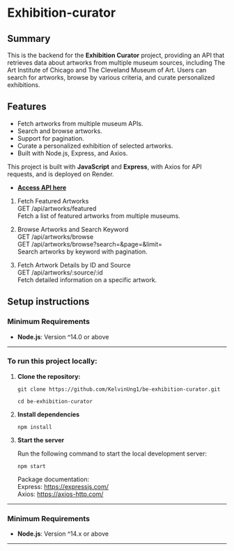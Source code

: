 # Exhibition-curator

## Summary
This is the backend for the **Exhibition Curator** project, providing an API that retrieves data about artworks from multiple museum sources, including The Art Institute of Chicago and The Cleveland Museum of Art. Users can search for artworks, browse by various criteria, and curate personalized exhibitions.

## Features

- Fetch artworks from multiple museum APIs.
- Search and browse artworks.
- Support for pagination.
- Curate a personalized exhibition of selected artworks.
- Built with Node.js, Express, and Axios.

This project is built with **JavaScript** and **Express**, with Axios for API requests, and is deployed on Render.

- **[Access API here](https://be-exhibition-curator.onrender.com/api/artworks/browse)**

1. Fetch Featured Artworks<br>
GET /api/artworks/featured<br>
Fetch a list of featured artworks from multiple museums.

2. Browse Artworks and Search Keyword<br>
GET /api/artworks/browse<br>
GET /api/artworks/browse?search=<keyword>&page=<pageNumber>&limit=<resultsPerPage><br>
Search artworks by keyword with pagination.

3. Fetch Artwork Details by ID and Source<br>
GET /api/artworks/:source/:id<br>
Fetch detailed information on a specific artwork.

## Setup instructions

### Minimum Requirements

- **Node.js**: Version ^14.0 or above

---

### To run this project locally:

1. **Clone the repository:**

   ```
   git clone https://github.com/KelvinUng1/be-exhibition-curator.git

   cd be-exhibition-curator
2. **Install dependencies**
    ```
    npm install
    ```
3. **Start the server**

    Run the following command to start the local development server:

    ```
    npm start
    ```
    Package documentation:<br>
    Express: https://expressjs.com/<br>
    Axios: https://axios-http.com/
---

### Minimum Requirements

- **Node.js**: Version ^14.x or above

---
